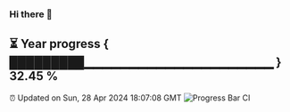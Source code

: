 ### Hi there 👋
⏳ Year progress { █████████▁▁▁▁▁▁▁▁▁▁▁▁▁▁▁▁▁▁▁▁▁ } 32.45 %
---
⏰ Updated on Sun, 28 Apr 2024 18:07:08 GMT
![Progress Bar CI](https://github.com/Moyi321/Moyi321/workflows/Progress%20Bar%20CI/badge.svg)
